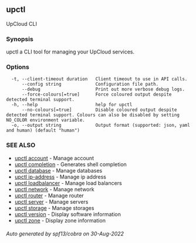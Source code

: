 ## upctl

UpCloud CLI

### Synopsis

upctl a CLI tool for managing your UpCloud services.

### Options

```
  -t, --client-timeout duration   Client timeout to use in API calls.
      --config string             Configuration file path.
      --debug                     Print out more verbose debug logs.
      --force-colours[=true]      Force coloured output despite detected terminal support.
  -h, --help                      help for upctl
      --no-colours[=true]         Disable coloured output despite detected terminal support. Colours can also be disabled by setting NO_COLOR environment variable.
  -o, --output string             Output format (supported: json, yaml and human) (default "human")
```

### SEE ALSO

* [upctl account](upctl_account.md)	 - Manage account
* [upctl completion](upctl_completion.md)	 - Generates shell completion
* [upctl database](upctl_database.md)	 - Manage databases
* [upctl ip-address](upctl_ip-address.md)	 - Manage ip address
* [upctl loadbalancer](upctl_loadbalancer.md)	 - Manage load balancers
* [upctl network](upctl_network.md)	 - Manage network
* [upctl router](upctl_router.md)	 - Manage router
* [upctl server](upctl_server.md)	 - Manage servers
* [upctl storage](upctl_storage.md)	 - Manage storages
* [upctl version](upctl_version.md)	 - Display software information
* [upctl zone](upctl_zone.md)	 - Display zone information

###### Auto generated by spf13/cobra on 30-Aug-2022
